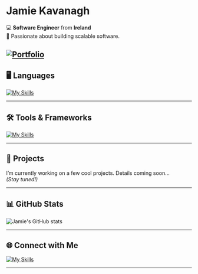 # Jamie Kavanagh

💻 **Software Engineer** from **Ireland**  
🚀 Passionate about building scalable software.

[![Portfolio](https://img.shields.io/badge/Portfolio-000000?style=for-the-badge&logo=About.me&logoColor=white)](YOUR_PORTFOLIO_LINK) 
---

## 🖥️ Languages  
[![My Skills](https://skillicons.dev/icons?i=py,java,c,ts,js,html,css,ruby,lua,r,haskell)](https://skillicons.dev)

---

## 🛠️ Tools & Frameworks  
[![My Skills](https://skillicons.dev/icons?i=spring,react,maven,idea,vscode,docker,git,jquery,postman,mongodb,mysql,postgres,tailwind,figma)](https://skillicons.dev)

---

## 📂 Projects  
I’m currently working on a few cool projects. Details coming soon...  
*(Stay tuned!)*  

---

## 📊 GitHub Stats  
![Jamie's GitHub stats](https://github-readme-stats.vercel.app/api?username=jay-kav&show_icons=true&theme=gruvbox)

---

## 🌐 Connect with Me  
[![My Skills](https://skillicons.dev/icons?i=linkedin,gmail)](https://skillicons.dev)

---
